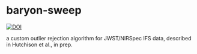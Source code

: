 #  baryon-sweep

[![DOI](https://zenodo.org/badge/695291842.svg)](https://zenodo.org/badge/latestdoi/695291842)

a custom outlier rejection algorithm for JWST/NIRSpec IFS data, described in Hutchison et al., in prep.
